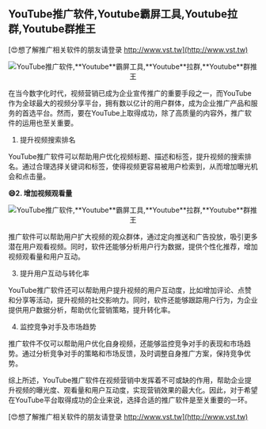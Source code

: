 ## **YouTube推广软件,**Youtube**霸屏工具,**Youtube**拉群,**Youtube**群推王**

[😍想了解推广相关软件的朋友请登录 http://www.vst.tw](http://www.vst.tw)

 <center><img src="https://vst.tw/MP4/tuiguang/png/8.png" alt="YouTube推广软件,**Youtube**霸屏工具,**Youtube**拉群,**Youtube**群推王"></center>

在当今数字化时代，视频营销已成为企业宣传推广的重要手段之一，而YouTube作为全球最大的视频分享平台，拥有数以亿计的用户群体，成为企业推广产品和服务的首选平台。然而，要在YouTube上取得成功，除了高质量的内容外，推广软件的运用也至关重要。

1. 提升视频搜索排名

YouTube推广软件可以帮助用户优化视频标题、描述和标签，提升视频的搜索排名。通过合理选择关键词和标签，使得视频更容易被用户检索到，从而增加曝光机会和点击量。

**😄2. 增加视频观看量**

 <center><img src="https://vst.tw/MP4/tuiguang/png/4.png" alt="YouTube推广软件,**Youtube**霸屏工具,**Youtube**拉群,**Youtube**群推王"></center>

推广软件可以帮助用户扩大视频的观众群体，通过定向推送和广告投放，吸引更多潜在用户观看视频。同时，软件还能够分析用户行为数据，提供个性化推荐，增加视频观看量和用户互动。

3. 提升用户互动与转化率

YouTube推广软件还可以帮助用户提升视频的用户互动度，比如增加评论、点赞和分享等活动，提升视频的社交影响力。同时，软件还能够跟踪用户行为，为企业提供用户数据分析，帮助优化营销策略，提升转化率。

4. 监控竞争对手及市场趋势

推广软件不仅可以帮助用户优化自身视频，还能够监控竞争对手的表现和市场趋势。通过分析竞争对手的策略和市场反馈，及时调整自身推广方案，保持竞争优势。

综上所述，YouTube推广软件在视频营销中发挥着不可或缺的作用，帮助企业提升视频的曝光度、观看量和用户互动度，实现营销效果的最大化。因此，对于希望在YouTube平台取得成功的企业来说，选择合适的推广软件是至关重要的一环。

[😍想了解推广相关软件的朋友请登录 http://www.vst.tw](http://www.vst.tw)



